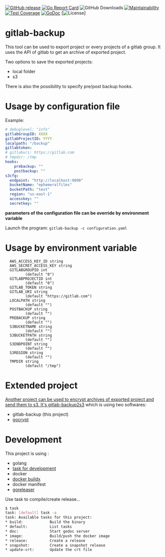 [![GitHub release](https://img.shields.io/github/release/sgaunet/gitlab-backup.svg)](https://github.com/sgaunet/gitlab-backup/releases/latest)
[![Go Report Card](https://goreportcard.com/badge/github.com/sgaunet/gitlab-backup)](https://goreportcard.com/report/github.com/sgaunet/gitlab-backup)
![GitHub Downloads](https://img.shields.io/github/downloads/sgaunet/gitlab-backup/total)
[![Maintainability](https://api.codeclimate.com/v1/badges/497688f4a25ab49e1e45/maintainability)](https://codeclimate.com/github/sgaunet/gitlab-backup/maintainability)
[![Test Coverage](https://api.codeclimate.com/v1/badges/497688f4a25ab49e1e45/test_coverage)](https://codeclimate.com/github/sgaunet/gitlab-backup/test_coverage)
[![GoDoc](https://godoc.org/github.com/sgaunet/gitlab-backup?status.svg)](https://godoc.org/github.com/sgaunet/gitlab-backup)
[![License](https://img.shields.io/github/license/sgaunet/gitlab-backup.svg)]

# gitlab-backup

This tool can be used to export project or every projects of a gitlab group. It uses the API of gitlab to get an archive of exported project.

Two options to save the exported projects:

* local folder
* s3

There is also the possibility to specify pre/post backup hooks.

# Usage by configuration file


Example: 

```yaml
# debuglevel: "info"
gitlabGroupID: XXXX
gitlabProjectID: YYYY
localpath: "/backup"
gitlabtoken: 
# gitlaburi: https://gitlab.com
# tmpdir: /tmp
hooks:
    prebackup: ""
    postbackup: ""
s3cfg:
  endpoint: "http://localhost:9090"
  bucketName: "ephemeralfiles"
  bucketPath: "test"
  region: "us-east-1"
  accesskey: ""
  secretkey: ""
```

**parameters of the configuration file can be override by environment variable**

Launch the program: `gitlab-backup -c configuration.yaml`

# Usage by environment variable

```
  AWS_ACCESS_KEY_ID string
  AWS_SECRET_ACCESS_KEY string
  GITLABGROUPID int
         (default "0")
  GITLABPROJECTID int
         (default "0")
  GITLAB_TOKEN string
  GITLAB_URI string
         (default "https://gitlab.com")
  LOCALPATH string
         (default "")
  POSTBACKUP string
         (default "")
  PREBACKUP string
         (default "")
  S3BUCKETNAME string
         (default "")
  S3BUCKETPATH string
         (default "")
  S3ENDPOINT string
         (default "")
  S3REGION string
         (default "")
  TMPDIR string
         (default "/tmp")
```

# Extended project

[Another project can be used to encrypt archives of exported project and send them to s3. It's gitlab-backup2s3](https://github.com/sgaunet/gitlab-backup2s3) which is using two softwares:

* gitlab-backup (this project)
* [gocrypt](https://github.com/sgaunet/gocrypt)

# Development

This project is using :

* golang
* [task for development](https://taskfile.dev/#/)
* docker
* [docker buildx](https://github.com/docker/buildx)
* docker manifest
* [goreleaser](https://goreleaser.com/)

Use task to compile/create release...

```bash
$ task
task: [default] task -a
task: Available tasks for this project:
* build:            Build the binary
* default:          List tasks
* doc:              Start godoc server
* image:            Build/push the docker image
* release:          Create a release
* snapshot:         Create a snapshot release
* update-crt:       Update the crt file
```